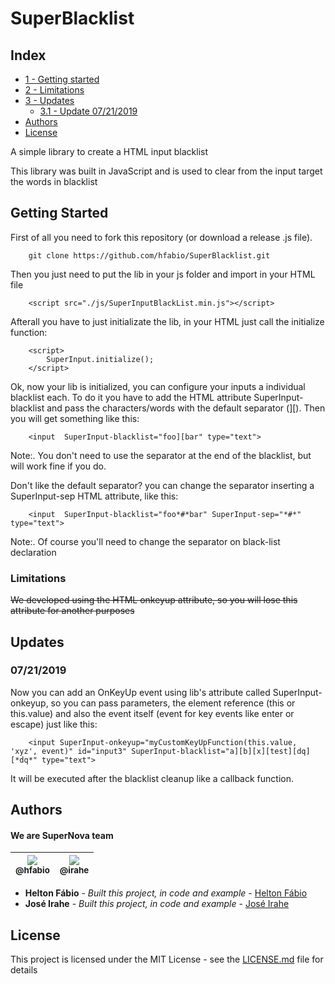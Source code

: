 # SuperBlacklist
## Index
 * [1 - Getting started](#getting-started)
 * [2 - Limitations](#limitations)
 * [3 - Updates](#updates)
   * [3.1 - Update 07/21/2019](#07212019)
 * [Authors](#authors)
 * [License](#license)

A simple library to create a HTML input blacklist

This library was built in JavaScript and is used to clear from the input target the words in blacklist

## Getting Started
First of all you need to fork this repository (or download a release .js file).

```
    git clone https://github.com/hfabio/SuperBlacklist.git
```
Then you just need to put the lib in your js folder and import in your HTML file

```
    <script src="./js/SuperInputBlackList.min.js"></script>
```
Afterall you have to just initializate the lib, in your HTML just call the initialize function:
```
    <script>
        SuperInput.initialize();
    </script>
```
Ok, now your lib is initialized, you can configure your inputs a individual blacklist each.
To do it you have to add the HTML attribute SuperInput-blacklist and pass the characters/words with the default separator (][).
Then you will get something like this:
```
    <input  SuperInput-blacklist="foo][bar" type="text">
```
Note:. You don't need to use the separator at the end of the blacklist, but will work fine if you do.

Don't like the default separator? you can change the separator inserting a SuperInput-sep HTML attribute, like this:
```
    <input  SuperInput-blacklist="foo*#*bar" SuperInput-sep="*#*" type="text">
```
Note:. Of course you'll need to change the separator on black-list declaration

### Limitations
~~We developed using the HTML onkeyup attribute, so you will lose this attribute for another purposes~~

## Updates

### 07/21/2019
Now you can add an OnKeyUp event using lib's attribute called SuperInput-onkeyup, so you can pass parameters, the element reference (this or this.value) and also the event itself (event for key events like enter or escape) just like this:
```
    <input SuperInput-onkeyup="myCustomKeyUpFunction(this.value, 'xyz', event)" id="input3" SuperInput-blacklist="a][b][x][test][dq][*dq*" type="text">
```
It will be executed after the blacklist cleanup like a callback function.

## Authors
#### We are SuperNova team
 [<img src="https://avatars1.githubusercontent.com/u/15989467?s=180&v=4"><br><sub>@hfabio</sub>](https://github.com/hfabio) | [<img src="https://avatars0.githubusercontent.com/u/1203362?s=180&v=4"><br><sub>@irahe</sub>](https://github.com/Irahe) |
 | :---: | :---: |
* **Helton Fábio** - *Built this project, in code and example* - [Helton Fábio](https://github.com/hfabio/)
* **José Irahe** - *Built this project, in code and example* - [José Irahe](https://github.com/Irahe)

## License

This project is licensed under the MIT License - see the [LICENSE.md](LICENSE.md) file for details
